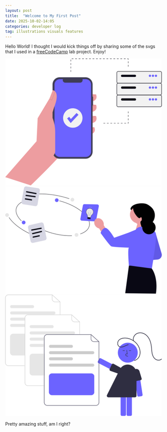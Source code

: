 ```yaml
---
layout: post
title:  "Welcome to My First Post"
date: 2025-10-02-14:05
categories: developer log
tag: illustrations visuals features
---
```


Hello World! I thought I would kick things off by sharing some of the svgs that 
I used in a <a href="https://www.freecodecamp.org/learn">freeCodeCamp</a> lab project. Enjoy!

![API Image](/assets/api.svg)
![Chrome Extenstion](/assets/chrome-extension.svg)
![Templates Library](/assets/templates-library.svg)

Pretty amazing stuff, am I right?